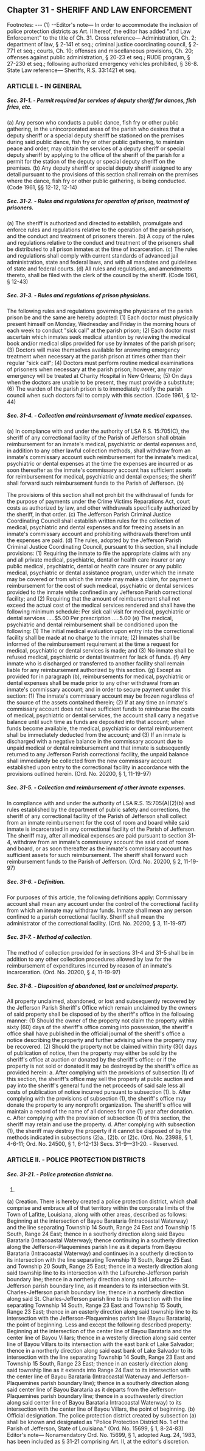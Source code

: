 ## Chapter 31 - SHERIFF AND LAW ENFORCEMENT
Footnotes:
--- (1) --Editor's note— In order to accommodate the inclusion of police protection districts as Art. II hereof, the editor
has added "and Law Enforcement" to the title of Ch. 31.
Cross reference— Administration, Ch. 2; department of law, § 2-141 et seq.; criminal justice coordinating
council, § 2-771 et seq.; courts, Ch. 10; offenses and miscellaneous provisions, Ch. 20; offenses against public
administration, § 20-23 et seq.; RUDE program, § 27-230 et seq.; following authorized emergency vehicles
prohibited, § 36-8.
State Law reference— Sheriffs, R.S. 33:1421 et seq.
### ARTICLE I. - IN GENERAL
##### Sec. 31-1. - Permit required for services of deputy sheriff for dances, fish fries, etc.  

(a)
Any person who conducts a public dance, fish fry or other public gathering, in the unincorporated areas of the
parish who desires that a deputy sheriff or a special deputy sheriff be stationed on the premises during said
public dance, fish fry or other public gathering, to maintain peace and order, may obtain the services of a deputy
sheriff or special deputy sheriff by applying to the office of the sheriff of the parish for a permit for the station of
the deputy or special deputy sheriff on the premises.
(b)
Any deputy sheriff or special deputy sheriff assigned to any detail pursuant to the provisions of this section shall
remain on the premises where the dance, fish fry or other public gathering, is being conducted.
(Code 1961, §§ 12-12, 12-14)
##### Sec. 31-2. - Rules and regulations for operation of prison, treatment of prisoners.  

(a)
The sheriff is authorized and directed to establish, promulgate and enforce rules and regulations relative to the
operation of the parish prison, and the conduct and treatment of prisoners therein.
(b)
A copy of the rules and regulations relative to the conduct and treatment of the prisoners shall be distributed to
all prison inmates at the time of incarceration.
(c)
The rules and regulations shall comply with current standards of advanced jail administration, state and federal
laws, and with all mandates and guidelines of state and federal courts.
(d)
All rules and regulations, and amendments thereto, shall be filed with the clerk of the council by the sheriff.
(Code 1961, § 12-43)
##### Sec. 31-3. - Rules and regulations of prison physicians.  

The following rules and regulations governing the physicians of the parish prison be and the same are hereby
adopted:
(1)
Each doctor must physically present himself on Monday, Wednesday and Friday in the morning hours of each
week to conduct "sick call" at the parish prison;
(2)
Each doctor must ascertain which inmates seek medical attention by reviewing the medical book and/or medical
slips provided for use by inmates of the parish prison;
(3)
Doctors will make themselves available for answering emergency treatment when necessary at the parish prison
at times other than their regular "sick call";
(4)
Doctors must perform routine medical examinations of prisoners when necessary at the parish prison; however,
any major emergency will be treated at Charity Hospital in New Orleans;
(5)
On days when the doctors are unable to be present, they must provide a substitute;
(6)
The warden of the parish prison is to immediately notify the parish council when such doctors fail to comply
with this section.
(Code 1961, § 12-44)
##### Sec. 31-4. - Collection and reimbursement of inmate medical expenses.  

(a)
In compliance with and under the authority of LSA R.S. 15:705(C), the sheriff of any correctional facility of the
Parish of Jefferson shall obtain reimbursement for an inmate's medical, psychiatric or dental expenses and, in
addition to any other lawful collection methods, shall withdraw from an inmate's commissary account such
reimbursement for the inmate's medical, psychiatric or dental expenses at the time the expenses are incurred or
as soon thereafter as the inmate's commissary account has sufficient assets for reimbursement for medical,
psychiatric and dental expenses; the sheriff shall forward such reimbursement funds to the Parish of Jefferson.
(b)

The provisions of this section shall not prohibit the withdrawal of funds for the purpose of payments under the
Crime Victims Reparations Act, court costs as authorized by law, and other withdrawals specifically authorized
by the sheriff, in that order.
(c)
The Jefferson Parish Criminal Justice Coordinating Council shall establish written rules for the collection of
medical, psychiatric and dental expenses and for freezing assets in an inmate's commissary account and
prohibiting withdrawals therefrom until the expenses are paid.
(d)
The rules, adopted by the Jefferson Parish Criminal Justice Coordinating Council, pursuant to this section, shall
include provisions:
(1)
Requiring the inmate to file the appropriate claims with any and all private medical, psychiatric, dental or health
care insurer or any public medical, psychiatric, dental or health care insurer or any public medical, psychiatric or
dental assistance program, under which the inmate may be covered or from which the inmate may make a claim,
for payment or reimbursement for the cost of such medical, psychiatric or dental services provided to the inmate
while confined in any Jefferson Parish correctional facility; and
(2)
Requiring that the amount of reimbursement shall not exceed the actual cost of the medical services rendered
and shall have the following minimum schedule:
Per sick call visit for medical, psychiatric or dental services .....$5.00
Per prescription .....5.00
(e)
The medical, psychiatric and dental reimbursement shall be conditioned upon the following:
(1)
The initial medical evaluation upon entry into the correctional facility shall be made at no charge to the inmate;
(2)
Inmates shall be informed of the reimbursement requirement at the time a request for medical, psychiatric or
dental services is made; and
(3)
No inmate shall be refused medical, psychiatric or dental treatment for lack of funds.
(f)
Any inmate who is discharged or transferred to another facility shall remain liable for any reimbursement
authorized by this section.
(g)
Except as provided for in paragraph (b), reimbursements for medical, psychiatric or dental expenses shall be
made prior to any other withdrawal from an inmate's commissary account; and in order to secure payment under
this section:
(1)
The inmate's commissary account may be frozen regardless of the source of the assets contained therein;
(2)
If at any time an inmate's commissary account does not have sufficient funds to reimburse the costs of medical,
psychiatric or dental services, the account shall carry a negative balance until such time as funds are deposited
into that account; when funds become available, the medical, psychiatric or dental reimbursement shall be
immediately deducted from the account; and
(3)
If an inmate is discharged with a negative balance in the commissary account due to unpaid medical or dental
reimbursement and that inmate is subsequently returned to any Jefferson Parish correctional facility, the unpaid
balance shall immediately be collected from the new commissary account established upon entry to the
correctional facility in accordance with the provisions outlined herein.
(Ord. No. 20200, § 1, 11-19-97)
##### Sec. 31-5. - Collection and reimbursement of other inmate expenses.  

In compliance with and under the authority of LSA R.S. 15:705(A)(2)(b) and rules established by the
department of public safety and corrections, the sheriff of any correctional facility of the Parish of Jefferson shall
collect from an inmate reimbursement for the cost of room and board while said inmate is incarcerated in any
correctional facility of the Parish of Jefferson. The sheriff may, after all medical expenses are paid pursuant to
section 31-4, withdraw from an inmate's commissary account the said cost of room and board, or as soon
thereafter as the inmate's commissary account has sufficient assets for such reimbursement. The sheriff shall
forward such reimbursement funds to the Parish of Jefferson.
(Ord. No. 20200, § 2, 11-19-97)
##### Sec. 31-6. - Definition.  

For purposes of this article, the following definitions apply:
Commissary account shall mean any account under the control of the correctional facility from which an inmate
may withdraw funds.
Inmate shall mean any person confined to a parish correctional facility.
Sheriff shall mean the administrator of the correctional facility.
(Ord. No. 20200, § 3, 11-19-97)
##### Sec. 31-7. - Method of collection.  

The method of collection provided for in sections 31-4 and 31-5 shall be in addition to any other collection
procedures allowed by law for the reimbursement of expenditures incurred by reason of an inmate's
incarceration.
(Ord. No. 20200, § 4, 11-19-97)
##### Sec. 31-8. - Disposition of abandoned, lost or unclaimed property.  

All property unclaimed, abandoned, or lost and subsequently recovered by the Jefferson Parish Sheriff's Office
which remain unclaimed by the owners of said property shall be disposed of by the sheriff's office in the
following manner:
(1)
Should the owner of the property not claim the property within sixty (60) days of the sheriff's office coming into
possession, the sheriff's office shall have published in the official journal of the sheriff's office a notice
describing the property and further advising where the property may be recovered.
(2)
Should the property not be claimed within thirty (30) days of publication of notice, then the property may either
be sold by the sheriff's office at auction or donated by the sheriff's office: or if the property is not sold or donated
it may be destroyed by the sheriff's office as provided herein:
a.
After complying with the provisions of subsection (1) of this section, the sheriff's office may sell the property at
public auction and pay into the sheriff's general fund the net proceeds of said sale less all costs of publication of
notice incurred pursuant to subsection (1).
b.
After complying with the provisions of subsection (1), the sheriff's office may donate the property to any
nonprofit organization. The sheriff's office will maintain a record of the name of all donees for one (1) year after
donation.
c.
After complying with the provision of subsection (1) of this section, the sheriff may retain and use the property.
d.
After complying with subsection (1), the sheriff may destroy the property if it cannot be disposed of by the
methods indicated in subsections (2)a., (2)b. or (2)c.
(Ord. No. 23988, § 1, 4-6-11; Ord. No. 24500, § 1, 6-12-13)
Secs. 31-9—31-20. - Reserved.
### ARTICLE II. - POLICE PROTECTION DISTRICTS
##### Sec. 31-21. - Police protection district no.  
 1.
(a)
Creation. There is hereby created a police protection district, which shall comprise and embrace all of that
territory within the corporate limits of the Town of Lafitte, Louisiana, along with other areas, described as
follows:
Beginning at the intersection of Bayou Barataria (Intracoastal Waterway) and the line separating Township 14
South, Range 24 East and Township 15 South, Range 24 East; thence in a southerly direction along said Bayou
Barataria (Intracoastal Waterway); thence continuing in a southerly direction along the Jefferson-Plaquemines
parish line as it departs from Bayou Barataria (Intracoastal Waterway) and continues in a southerly direction to
its intersection with the line separating Township 19 South, Range 25 East and Township 20 South, Range 25
East; thence in a westerly direction along said township line to its intersection with the Lafourche-Jefferson
parish boundary line; thence in a northerly direction along said Lafourche-Jefferson parish boundary line, as it
meanders to its intersection with St. Charles-Jefferson parish boundary line; thence in a northerly direction along
said St. Charles-Jefferson parish line to its intersection with the line separating Township 14 South, Range 23
East and Township 15 South, Range 23 East; thence in an easterly direction along said township line to its
intersection with the Jefferson-Plaquemines parish line (Bayou Barataria), the point of beginning.
Less and except the following described property:
Beginning at the intersection of the center line of Bayou Barataria and the center line of Bayou Villars; thence in
a westerly direction along said center line of Bayou Villars to its intersection with the east bank of Lake
Salvador; thence in a northerly direction along said east bank of Lake Salvador to its intersection with the line
separating Township 14 South, Range 23 East and Township 15 South, Range 23 East; thence in an easterly
direction along said township line as it extends into Range 24 East to its intersection with the center line of
Bayou Barataria (Intracoastal Waterway and Jefferson-Plaquemines parish boundary line); thence in a southerly
direction along said center line of Bayou Barataria as it departs from the Jefferson-Plaquemines parish boundary
line; thence in a southwesterly direction along said center line of Bayou Barataria Intracoastal Waterway) to its
intersection with the center line of Bayou Villars, the point of beginning.
(b)
Official designation. The police protection district created by subsection (a) shall be known and designated as
"Police Protection District No. 1 of the Parish of Jefferson, State of Louisiana."
(Ord. No. 15699, § 1, 8-24-83)
Editor's note— Nonamendatory Ord. No. 15699, § 1, adopted Aug. 24, 1983, has been included as § 31-21
comprising Art. II, at the editor's discretion.
